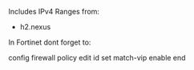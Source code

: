 Includes IPv4 Ranges from:
- h2.nexus


In Fortinet dont forget to:

config firewall policy
edit id
set match-vip enable
end

